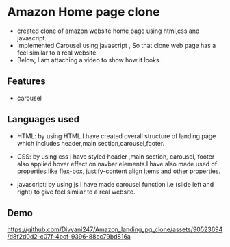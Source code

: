 # Amazon Home page clone

- created clone of amazon website home page using html,css and javascript.
- Implemented Carousel using javascript , So that clone web page has a feel similar to a real website.
- Below, I am attaching a video to show how it looks.


## Features

- carousel


## Languages used

- HTML: by using HTML I have created overall structure of landing page which includes header,main section,carousel,footer.

- CSS: by using css i have styled  header ,main section, carousel, footer also applied hover effect on navbar elements.I have also made used of properties like flex-box, justify-content align items and other properties.

- javascript: by using js I have made carousel function i.e (slide left and right) to give feel similar to a real website.
## Demo

https://github.com/Divyani247/Amazon_landing_pg_clone/assets/90523694/d8f2d0d2-c07f-4bcf-9396-88cc79bd816a


